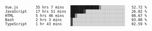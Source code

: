 <!--START_SECTION:waka-->

```text
Vue.js        35 hrs 7 mins   █████████████▒░░░░░░░░░░░   52.72 %
JavaScript    17 hrs 51 mins  ██████▓░░░░░░░░░░░░░░░░░░   26.82 %
HTML          5 hrs 46 mins   ██▒░░░░░░░░░░░░░░░░░░░░░░   08.67 %
Bash          2 hrs 3 mins    ▓░░░░░░░░░░░░░░░░░░░░░░░░   03.08 %
TypeScript    1 hr 43 mins    ▓░░░░░░░░░░░░░░░░░░░░░░░░   02.59 %
```

<!--END_SECTION:waka-->
